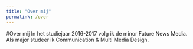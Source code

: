 ```yaml
---
title: "Over mij"
permalink: /over
---
```


#Over mij
In het studiejaar 2016-2017 volg ik de minor Future News Media. Als major studeer ik Communication & Multi Media Design.
